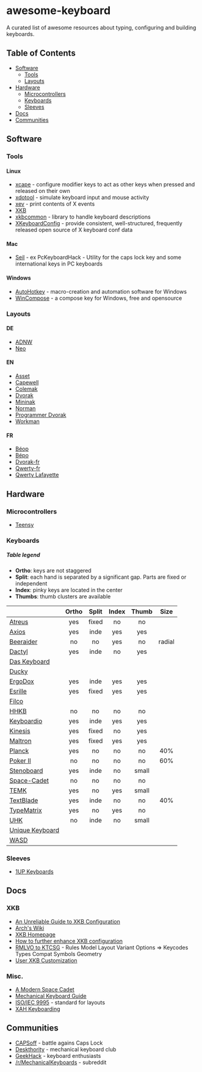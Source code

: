 # awesome-keyboard

A curated list of awesome resources about typing, configuring and building keyboards.

## Table of Contents

- [Software](#software)
    - [Tools](#tools)
    - [Layouts](#layouts)
- [Hardware](#hardware)
   - [Microcontrollers](#microcontrollers)
   - [Keyboards](#keyboards)
   - [Sleeves](#sleeves)
- [Docs](#docs)
- [Communities](#communities)

## Software

### Tools

#### Linux

- [xcape](https://github.com/alols/xcape) - configure modifier keys to act as other keys when pressed and released on their own
- [xdotool](http://www.semicomplete.com/projects/xdotool/) - simulate keyboard input and mouse activity
- [xev](http://www.x.org/archive/X11R7.7/doc/man/man1/xev.1.xhtml) - print contents of X events
- [XKB](http://www.x.org/wiki/XKB/)
- [xkbcommon](http://xkbcommon.org) - library to handle keyboard descriptions
- [XKeyboardConfig](http://www.freedesktop.org/wiki/Software/XKeyboardConfig/) - provide consistent, well-structured, frequently released open source of X keyboard conf data

#### Mac

- [Seil](https://pqrs.org/osx/karabiner/seil.html.en) - ex PcKeyboardHack - Utility for the caps lock key and some international keys in PC keyboards

#### Windows

- [AutoHotkey](https://www.autohotkey.com) - macro-creation and automation software for Windows
- [WinCompose](https://github.com/samhocevar/wincompose) - a compose key for Windows, free and opensource

### Layouts

#### DE

- [ADNW](http://www.adnw.de)
- [Neo](http://www.neo-layout.org)

#### EN

- [Asset](http://millikeys.sourceforge.net/asset/)
- [Capewell](http://www.michaelcapewell.com/projects/keyboard/)
- [Colemak](http://colemak.com)
- [Dvorak](https://en.wikipedia.org/wiki/Dvorak_Simplified_Keyboard)
- [Mininak](http://www.minimak.org)
- [Norman](https://normanlayout.info)
- [Programmer Dvorak](http://www.kaufmann.no/roland/dvorak/)
- [Workman](http://www.workmanlayout.com)

#### FR

- [Béop](http://beop.free.fr)
- [Bépo](http://bepo.fr)
- [Dvorak-fr](http://www.algo.be/ergo/dvorak-fr.html)
- [Qwerty-fr](http://marin.jb.free.fr/qwerty-fr/)
- [Qwerty Lafayette](http://fabi1cazenave.github.io/qwerty-lafayette/)

## Hardware

### Microcontrollers

- [Teensy](https://www.pjrc.com/teensy/)

### Keyboards

##### Table legend

- **Ortho**: keys are not staggered
- **Split**: each hand is separated by a significant gap. Parts are fixed or independent
- **Index**: pinky keys are located in the center
- **Thumbs**: thumb clusters are available

|                                                                                        | Ortho | Split | Index | Thumb | Size |
|----------------------------------------------------------------------------------------|:-----:|:-----:|:-----:|:-----:|:----:|
| [Atreus](http://atreus.technomancy.us/)                                                |  yes  | fixed |  no   |  no   |      |
| [Axios](http://axios.io/models)                                                        |  yes  | inde  |  yes  |  yes  |      |
| [Beeraider](http://www.beeraider.com)                                                  |  no   | no    |  yes  |  no   |radial|
| [Dactyl](https://github.com/adereth/dactyl-keyboard)                                   |  yes  | inde  |  no   |  yes  |      |
| [Das Keyboard](http://www.daskeyboard.com/products/?filter=keyboard)                   |       |       |       |       |      |
| [Ducky](http://www.duckychannel.com.tw/en/keyboard.html)                               |       |       |       |       |      |
| [ErgoDox](http://ergodox.org)                                                          |  yes  | inde  |  yes  |  yes  |      |
| [Esrille](http://www.esrille.com/keyboard/)                                            |  yes  | fixed |  yes  |  yes  |      |
| [Filco](https://www.diatec.co.jp/en/)                                                  |       |       |       |       |      |
| [HHKB](http://www.pfusystems.com/embedded-keyboard/hhkb/index.html)                    |  no   | no    |  no   |  no   |      |
| [Keyboardio](http://keyboard.io)                                                       |  yes  | inde  |  yes  |  yes  |      |
| [Kinesis](http://www.kinesis-ergo.com/shop/advantage-for-pc-mac/)                      |  yes  | fixed |  no   |  yes  |      |
| [Maltron](http://www.maltron.com/keyboard-info/dual-hand-fully-ergonomic-3d-keyboards) |  yes  | fixed |  yes  |  yes  |      |
| [Planck](http://ortholinearkeyboards.com/planck)                                       |  yes  | no    |  no   |  no   | 40%  |
| [Poker II](https://www.facebook.com/Vortexgear)                                        |  no   | no    |  no   |  no   | 60%  |
| [Stenoboard](http://stenoboard.com/)                                                   |  yes  | inde  |  no   | small |      |
| [Space-Cadet](https://en.wikipedia.org/wiki/Space-cadet_keyboard)                      |  no   | no    |  no   |  no   |      |
| [TEMK](https://www.trulyergonomic.com)                                                 |  yes  | no    |  yes  | small |      |
| [TextBlade](https://waytools.com/)                                                     |  yes  | inde  |  no   | no    | 40%  |
| [TypeMatrix](http://typematrix.com)                                                    |  yes  | no    |  yes  |  no   |      |
| [UHK](https://ultimatehackingkeyboard.com)                                             |  no   | inde  |  no   | small |      |
| [Unique Keyboard](http://uniquekeyboard.com)                                           |       |       |       |       |      |
| [WASD](http://www.wasdkeyboards.com)                                                   |       |       |       |       |      |


### Sleeves

- [1UP Keyboards](http://1upkeyboards.com/)

## Docs

### XKB

- [An Unreliable Guide to XKB Configuration](http://www.charvolant.org/~doug/xkb/html/xkb.html)
- [Arch's Wiki](https://wiki.archlinux.org/index.php/X_KeyBoard_extension)
- [XKB Homepage](http://www.x.org/wiki/XKB/)
- [How to further enhance XKB configuration](http://www.x.org/releases/current/doc/xorg-docs/input/XKB-Enhancing.html)
- [RMLVO to KTCSG](http://who-t.blogspot.fr/2008/09/rmlvo-keyboard-configuration.html) - Rules Model Layout Variant Options ⇒ Keycodes Types Compat Symbols Geometry
- [User XKB Customization](http://www.vinc17.org/unix/xkb.en.html)

### Misc.

- [A Modern Space Cadet](http://stevelosh.com/blog/2012/10/a-modern-space-cadet/)
- [Mechanical Keyboard Guide](http://www.overclock.net/t/491752/official-mechanical-keyboard-guide)
- [ISO/IEC 9995](https://en.wikipedia.org/wiki/ISO/IEC_9995) - standard for layouts
- [XAH Keyboarding](http://xahlee.info/kbd/keyboarding.html)

## Communities

- [CAPSoff](http://capsoff.org) - battle agains Caps Lock
- [Deskthority](http://deskthority.net) - mechanical keyboard club
- [GeekHack](https://geekhack.org) - keyboard enthusiasts
- [/r/MechanicalKeyboards](https://www.reddit.com/r/MechanicalKeyboards/) - subreddit
